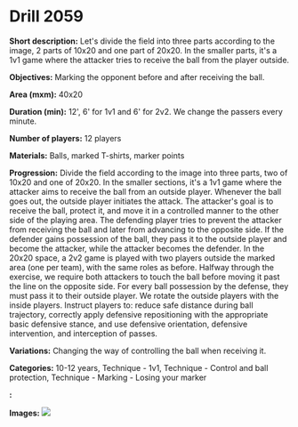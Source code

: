 # Drill 2059

**Short description:**
Let's divide the field into three parts according to the image, 2 parts of 10x20 and one part of 20x20. In the smaller parts, it's a 1v1 game where the attacker tries to receive the ball from the player outside.

**Objectives:**
Marking the opponent before and after receiving the ball.

**Area (mxm):**
40x20

**Duration (min):**
12', 6' for 1v1 and 6' for 2v2. We change the passers every minute.

**Number of players:**
12 players

**Materials:**
Balls, marked T-shirts, marker points

**Progression:**
Divide the field according to the image into three parts, two of 10x20 and one of 20x20. In the smaller sections, it's a 1v1 game where the attacker aims to receive the ball from an outside player. Whenever the ball goes out, the outside player initiates the attack. The attacker's goal is to receive the ball, protect it, and move it in a controlled manner to the other side of the playing area. The defending player tries to prevent the attacker from receiving the ball and later from advancing to the opposite side. If the defender gains possession of the ball, they pass it to the outside player and become the attacker, while the attacker becomes the defender. In the 20x20 space, a 2v2 game is played with two players outside the marked area (one per team), with the same roles as before. Halfway through the exercise, we require both attackers to touch the ball before moving it past the line on the opposite side. For every ball possession by the defense, they must pass it to their outside player. We rotate the outside players with the inside players. Instruct players to: reduce safe distance during ball trajectory, correctly apply defensive repositioning with the appropriate basic defensive stance, and use defensive orientation, defensive intervention, and interception of passes.

**Variations:**
Changing the way of controlling the ball when receiving it.

**Categories:**
10-12 years, Technique - 1v1, Technique - Control and ball protection, Technique - Marking - Losing your marker

**:**


**Images:**
![](https://www.coachingfutsal.com/\images\e9d899c6-103f-411c-acab-e96217011e6b_130.png)

